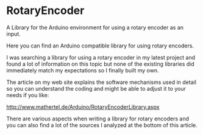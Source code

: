 RotaryEncoder
=============

A Library for the Arduino environment for using a rotary encoder as an input.

Here you can find an Arduino compatible library for using rotary encoders.

I was searching a library for using a rotary encoder in my latest project and found a lot of information on this topic but none of the existing libraries did immediately match my expectations so I finally built my own. 

The article on my web site explains the software mechanisms used in detail so you can understand
the coding and might be able to adjust it to your needs if you like:

http://www.mathertel.de/Arduino/RotaryEncoderLibrary.aspx


There are various aspects when writing a library for rotary encoders and you can also find a lot of the sources I analyzed at the bottom of this article. 
